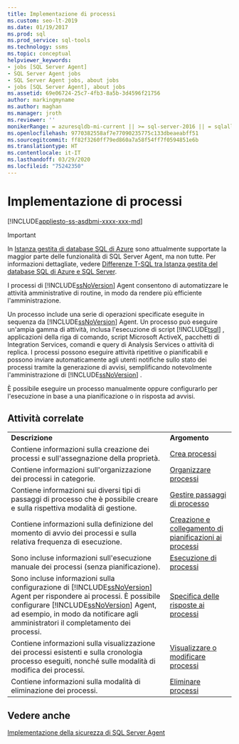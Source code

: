 ```yaml
---
title: Implementazione di processi
ms.custom: seo-lt-2019
ms.date: 01/19/2017
ms.prod: sql
ms.prod_service: sql-tools
ms.technology: ssms
ms.topic: conceptual
helpviewer_keywords:
- jobs [SQL Server Agent]
- SQL Server Agent jobs
- SQL Server Agent jobs, about jobs
- jobs [SQL Server Agent], about jobs
ms.assetid: 69e06724-25c7-4fb3-8a5b-3d4596f21756
author: markingmyname
ms.author: maghan
ms.manager: jroth
ms.reviewer: ''
monikerRange: = azuresqldb-mi-current || >= sql-server-2016 || = sqlallproducts-allversions
ms.openlocfilehash: 9770382558af7e77090235775c133dbeaeabff51
ms.sourcegitcommit: ff82f3260ff79ed860a7a58f54ff7f0594851e6b
ms.translationtype: HT
ms.contentlocale: it-IT
ms.lasthandoff: 03/29/2020
ms.locfileid: "75242350"
---
```

# <a name="implement-jobs"></a>Implementazione di processi
[!INCLUDE[appliesto-ss-asdbmi-xxxx-xxx-md](../../includes/appliesto-ss-asdbmi-xxxx-xxx-md.md)]

> [!IMPORTANT]  
> In [Istanza gestita di database SQL di Azure](https://docs.microsoft.com/azure/sql-database/sql-database-managed-instance) sono attualmente supportate la maggior parte delle funzionalità di SQL Server Agent, ma non tutte. Per informazioni dettagliate, vedere [Differenze T-SQL tra Istanza gestita del database SQL di Azure e SQL Server](https://docs.microsoft.com/azure/sql-database/sql-database-managed-instance-transact-sql-information#sql-server-agent).

I processi di [!INCLUDE[ssNoVersion](../../includes/ssnoversion-md.md)] Agent consentono di automatizzare le attività amministrative di routine, in modo da rendere più efficiente l'amministrazione.  
  
Un processo include una serie di operazioni specificate eseguite in sequenza da [!INCLUDE[ssNoVersion](../../includes/ssnoversion-md.md)] Agent. Un processo può eseguire un'ampia gamma di attività, inclusa l'esecuzione di script [!INCLUDE[tsql](../../includes/tsql-md.md)] , applicazioni della riga di comando, script Microsoft ActiveX, pacchetti di Integration Services, comandi e query di Analysis Services o attività di replica. I processi possono eseguire attività ripetitive o pianificabili e possono inviare automaticamente agli utenti notifiche sullo stato dei processi tramite la generazione di avvisi, semplificando notevolmente l'amministrazione di [!INCLUDE[ssNoVersion](../../includes/ssnoversion-md.md)] .  
  
È possibile eseguire un processo manualmente oppure configurarlo per l'esecuzione in base a una pianificazione o in risposta ad avvisi.  
  
## <a name="related-tasks"></a>Attività correlate  
  
|||  
|-|-|  
|**Descrizione**|**Argomento**|  
|Contiene informazioni sulla creazione dei processi e sull'assegnazione della proprietà.|[Crea processi](../../ssms/agent/create-jobs.md)|  
|Contiene informazioni sull'organizzazione dei processi in categorie.|[Organizzare processi](../../ssms/agent/organize-jobs.md)|  
|Contiene informazioni sui diversi tipi di passaggi di processo che è possibile creare e sulla rispettiva modalità di gestione.|[Gestire passaggi di processo](../../ssms/agent/manage-job-steps.md)|  
|Contiene informazioni sulla definizione del momento di avvio dei processi e sulla relativa frequenza di esecuzione.|[Creazione e collegamento di pianificazioni ai processi](../../ssms/agent/create-and-attach-schedules-to-jobs.md)|  
|Sono incluse informazioni sull'esecuzione manuale dei processi (senza pianificazione).|[Esecuzione di processi](../../ssms/agent/run-jobs.md)|  
|Sono incluse informazioni sulla configurazione di [!INCLUDE[ssNoVersion](../../includes/ssnoversion-md.md)] Agent per rispondere ai processi. È possibile configurare [!INCLUDE[ssNoVersion](../../includes/ssnoversion-md.md)] Agent, ad esempio, in modo da notificare agli amministratori il completamento dei processi.|[Specifica delle risposte ai processi](../../ssms/agent/specify-job-responses.md)|  
|Contiene informazioni sulla visualizzazione dei processi esistenti e sulla cronologia processo eseguiti, nonché sulle modalità di modifica dei processi.|[Visualizzare o modificare processi](../../ssms/agent/view-or-modify-jobs.md)|  
|Contiene informazioni sulla modalità di eliminazione dei processi.|[Eliminare processi](../../ssms/agent/delete-jobs.md)|  
  
## <a name="see-also"></a>Vedere anche  
[Implementazione della sicurezza di SQL Server Agent](../../ssms/agent/implement-sql-server-agent-security.md)  
  
